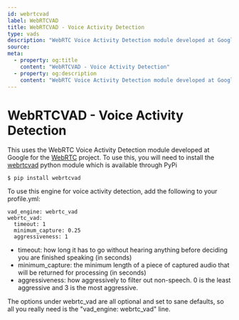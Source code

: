 ```yaml
---
id: webrtcvad
label: WebRTCVAD
title: WebRTCVAD - Voice Activity Detection
type: vads
description: "WebRTC Voice Activity Detection module developed at Google for Naomi"
source:
meta:
  - property: og:title
    content: "WebRTCVAD - Voice Activity Detection"
  - property: og:description
    content: "WebRTC Voice Activity Detection module developed at Google for Naomi"
---
```


# WebRTCVAD - Voice Activity Detection


This uses the WebRTC Voice Activity Detection module developed at Google for the [WebRTC](https://webrtc.org/) project.
To use this, you will need to install the [webrtcvad](https://github.com/wiseman/py-webrtcvad) python module which is
available through PyPi
```shell
$ pip install webrtcvad
```

To use this engine for voice activity detection, add the following to your profile.yml:
```
vad_engine: webrtc_vad
webrtc_vad:
  timeout: 1
  minimum_capture: 0.25
  aggressiveness: 1
```
* timeout: how long it has to go without hearing anything before deciding you are finished speaking (in seconds)
* minimum_capture: the minimum length of a piece of captured audio that will be returned for processing (in seconds)
* aggressiveness: how aggressively to filter out non-speech. 0 is the least aggressive and 3 is the most aggressive.

The options under webrtc_vad are all optional and set to sane defaults, so all you really need is the "vad_engine: webrtc_vad" line.


<EditPageLink/>
